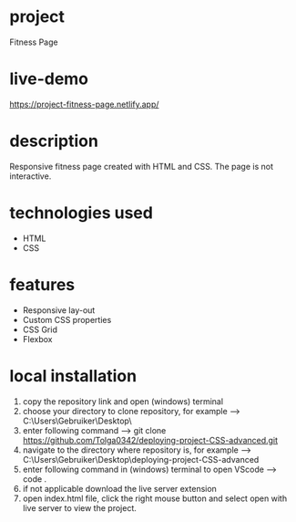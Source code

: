 # project

Fitness Page 

# live-demo
https://project-fitness-page.netlify.app/

# description
Responsive fitness page created with HTML and CSS. The page is not interactive. 

# technologies used
- HTML
- CSS

# features
- Responsive lay-out
- Custom CSS properties
- CSS Grid
- Flexbox

# local installation
1. copy the repository link and open (windows) terminal
2. choose your directory to clone repository, for example --> C:\Users\Gebruiker\Desktop\
3. enter following command --> git clone https://github.com/Tolga0342/deploying-project-CSS-advanced.git
4. navigate to the directory where repository is, for example --> C:\Users\Gebruiker\Desktop\deploying-project-CSS-advanced
5. enter following command in (windows) terminal to open VScode --> code .
6. if not applicable download the live server extension
7. open index.html file, click the right mouse button and select open with live server to view the project. 

